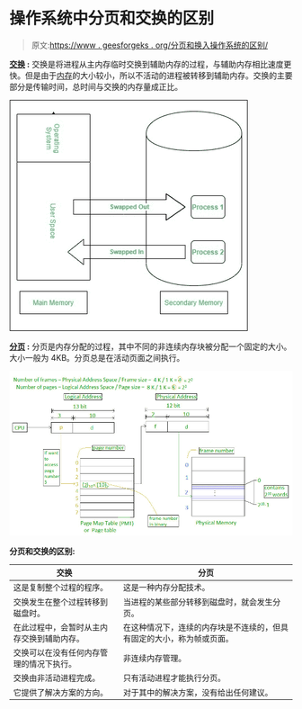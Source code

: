 # 操作系统中分页和交换的区别

> 原文:[https://www . geesforgeks . org/分页和换入操作系统的区别/](https://www.geeksforgeeks.org/difference-between-paging-and-swapping-in-os/)

**[交换](https://practice.geeksforgeeks.org/problems/swapping-of-processes) :**
交换是将进程从主内存临时交换到辅助内存的过程，与辅助内存相比速度更快。但是由于[内存](https://www.geeksforgeeks.org/different-types-ram-random-access-memory/)的大小较小，所以不活动的进程被转移到辅助内存。交换的主要部分是传输时间，总时间与交换的内存量成正比。

![](img/10e38a6b181472a386316bbe5bd81398.png)

**[分页](https://www.geeksforgeeks.org/paging-in-operating-system/) :**
分页是内存分配的过程，其中不同的非连续内存块被分配一个固定的大小。大小一般为 4KB。分页总是在活动页面之间执行。

![](img/343d59705f1b4174d74d1204fedc98dd.png)

**分页和交换的区别:**

<center>

| 交换 | 分页 |
| --- | --- |
| 这是复制整个过程的程序。 | 这是一种内存分配技术。 |
| 交换发生在整个过程转移到磁盘时。 | 当进程的某些部分转移到磁盘时，就会发生分页。 |
| 在此过程中，会暂时从主内存交换到辅助内存。 | 在这种情况下，连续的内存块是不连续的，但具有固定的大小，称为帧或页面。 |
| 交换可以在没有任何内存管理的情况下执行。 | 非连续内存管理。 |
| 交换由非活动进程完成。 | 只有活动进程才能执行分页。 |
| 它提供了解决方案的方向。 | 对于其中的解决方案，没有给出任何建议。 |

</center>